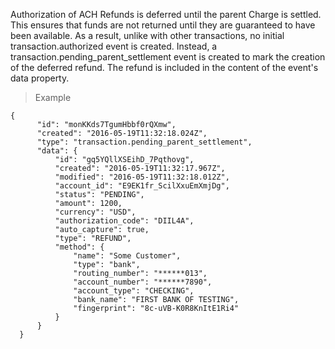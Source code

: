 <div class="method-area">
  <div class="method-copy">
    <div class="method-copy-padding">
      <p>Authorization of ACH Refunds is deferred until the parent Charge is settled. This ensures that funds are not returned
      until they are guaranteed to have been available. As a result, unlike with other transactions, no initial
      <span class="code-green">transaction.authorized</span> event is created. Instead, a <span class="code-green">transaction.pending_parent_settlement</span> event is created to mark
      the creation of the deferred refund. The refund is included in the content of the event's <span class="code-green">data</span> property.</p>
    </div>
  </div>
  <blockquote><p>Example</p></blockquote>

  <pre><code class="json">{
      "id": "monKKds7TgumHbbf0rQXmw",
      "created": "2016-05-19T11:32:18.024Z",
      "type": "transaction.pending_parent_settlement",
      "data": {
          "id": "gq5YQllXSEihD_7Pqthovg",
          "created": "2016-05-19T11:32:17.967Z",
          "modified": "2016-05-19T11:32:18.012Z",
          "account_id": "E9EK1fr_ScilXxuEmXmjDg",
          "status": "PENDING",
          "amount": 1200,
          "currency": "USD",
          "authorization_code": "DIIL4A",
          "auto_capture": true,
          "type": "REFUND",
          "method": {
              "name": "Some Customer",
              "type": "bank",
              "routing_number": "******013",
              "account_number": "******7890",
              "account_type": "CHECKING",
              "bank_name": "FIRST BANK OF TESTING",
              "fingerprint": "8c-uVB-K0R8KnItE1Ri4"
          }
      }
  }</code>
  </pre>
</div>
